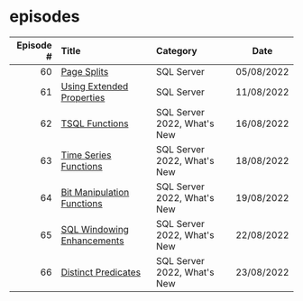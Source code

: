 # episodes

| Episode # | Title | Category | Date |
| ---: | :--- | :--- | :---: |
| 60 | [Page Splits](https://github.com/antonchgr/episodes/tree/main/E60) | SQL Server | 05/08/2022 |
| 61 | [Using Extended Properties](https://github.com/antonchgr/episodes/tree/main/E61) | SQL Server | 11/08/2022 |
| 62 | [TSQL Functions](https://github.com/antonchgr/episodes/tree/main/E62) | SQL Server 2022, What's New | 16/08/2022 |
| 63 | [Time Series Functions](https://github.com/antonchgr/episodes/tree/main/E63) |  SQL Server 2022, What's New | 18/08/2022 |
| 64 | [Bit Manipulation Functions](https://github.com/antonchgr/episodes/tree/main/E64) |  SQL Server 2022, What's New | 19/08/2022 |
| 65 | [SQL Windowing Enhancements](https://github.com/antonchgr/episodes/tree/main/E65) |  SQL Server 2022, What's New | 22/08/2022 |
| 66 | [Distinct Predicates](https://github.com/antonchgr/episodes/tree/main/E66) |  SQL Server 2022, What's New | 23/08/2022 |


